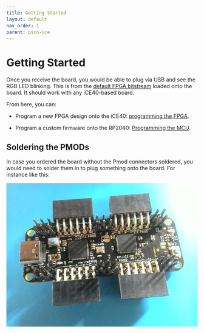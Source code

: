 ```yaml
---
title: Getting Started
layout: default
nav_order: 1
parent: pico-ice
---
```


# Getting Started

Once you receive the board, you would be able to plug via USB and see the RGB LED blinking.
This is from the
[default FPGA bitstream](https://github.com/tinyvision-ai-inc/UPduino-v3.0/blob/master/RTL/blink_led/rgb_blink.bin)
loaded onto the board. It should work with any iCE40-based board.

From here, you can:

-   Program a new FPGA design onto the iCE40: [programming the FPGA](/programming_the_fpga.html).

-   Program a custom firmware onto the RP2040: [Programming the MCU](/programming_the_mcu.html).


## Soldering the PMODs

In case you ordered the board without the Pmod connectors soldered,
you would need to solder them in to plug something onto the board.
For instance like this:

![pmod install after soldering](images/pico_ice_pmod_install.jpg)
